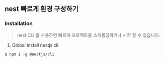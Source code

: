 ## nest 빠르게 환경 구성하기

### Installation
> nest CLI 를 사용하면 빠르게 프로젝트를 스캐폴딩하거나 시작 할 수 있습니다.

1. Global install nestjs cli
```
$ npm i -g @nestjs/cli
```